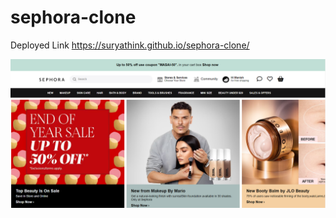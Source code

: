 # sephora-clone

Deployed Link https://suryathink.github.io/sephora-clone/

<img src="sephora.png"/>
